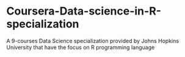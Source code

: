 # Coursera-Data-science-in-R-specialization
A 9-courses Data Science specialization provided by Johns Hopkins University that have the focus on R programming language
